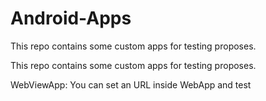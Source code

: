 # Android-Apps


This repo contains some custom apps for testing proposes.


This repo contains some custom apps for testing proposes.

WebViewApp: You can set an URL inside WebApp and test
